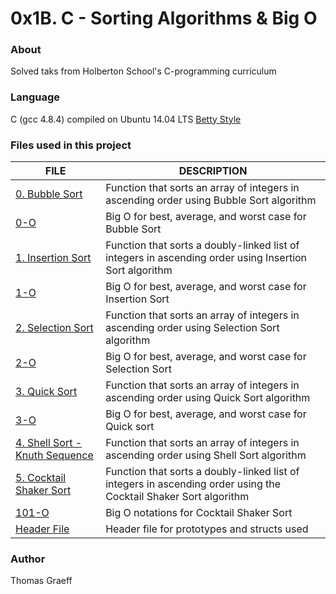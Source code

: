 # 0x1B. C - Sorting Algorithms & Big O


### About
Solved taks from Holberton School's C-programming curriculum


### Language
C (gcc 4.8.4)
compiled on Ubuntu 14.04 LTS
[Betty Style](https://github.com/holbertonschool/Betty/blob/master/betty-style.pl) 

### Files used in this project

FILE | DESCRIPTION
----|----
[0. Bubble Sort](./0-bubble_sort.c) | Function that sorts an array of integers in ascending order using Bubble Sort algorithm
[0-O](./0-O) | Big O for best, average, and worst case for Bubble Sort
[1. Insertion Sort](./1-insertion_sort_list.c) | Function that sorts a doubly-linked list of integers in ascending order using Insertion Sort algorithm
[1-O](./1-O) | Big O for best, average, and worst case for Insertion Sort
[2. Selection Sort](./2-selection_sort.c) | Function that sorts an array of integers in ascending order using Selection Sort algorithm
[2-O](./2-O) | Big O for best, average, and worst case for Selection Sort
[3. Quick Sort](./3-quick_sort.c) | Function that sorts an array of integers in ascending order using Quick Sort algorithm
[3-O](./3-O) | Big O for best, average, and worst case for Quick sort
[4. Shell Sort - Knuth Sequence](./100-shell_sort.c) | Function that sorts an array of integers in ascending order using Shell Sort algorithm
[5. Cocktail Shaker Sort](./101-cocktail_sort_list.c) | Function that sorts a doubly-linked list of integers in ascending order using the Cocktail Shaker Sort algorithm
[101-O](./101-O) | Big O notations for Cocktail Shaker Sort
[Header File](./sort.h) | Header file for prototypes and structs used

### Author
Thomas Graeff
